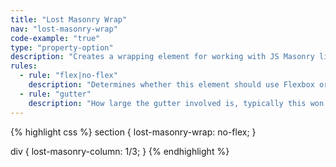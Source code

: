 ```yaml
---
title: "Lost Masonry Wrap"
nav: "lost-masonry-wrap"
code-example: "true"
type: "property-option"
description: "Creates a wrapping element for working with JS Masonry libraries like Isotope. Assigns a negative margin on each side of this wrapping element."
rules:
  - rule: "flex|no-flex"
    description: "Determines whether this element should use Flexbox or not."
  - rule: "gutter"
    description: "How large the gutter involved is, typically this won't be adjusted and will inherit settings.gutter, but it's made available if you want your masonry grid to have a special gutter, it should match your masonry-column's gutter."
---
```


{% highlight css %}
section {
  lost-masonry-wrap: no-flex;
}

div {
  lost-masonry-column: 1/3;
}
{% endhighlight %}
